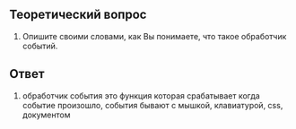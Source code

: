 
 ## Теоретический вопрос

1. Опишите своими словами, как Вы понимаете, что такое обработчик событий.
   

## Ответ
1.  обработчик события это функция которая срабатывает когда событие произошло, события бывают с мышкой, клавиатурой, css, документом
